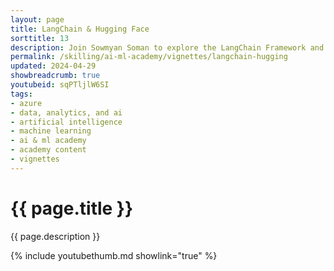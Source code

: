 ```yaml
---
layout: page
title: LangChain & Hugging Face
sorttitle: 13
description: Join Sowmyan Soman to explore the LangChain Framework and Hugging Face LLM classes, with a code-first demo!
permalink: /skilling/ai-ml-academy/vignettes/langchain-hugging
updated: 2024-04-29
showbreadcrumb: true
youtubeid: sqPTljlW6SI
tags:
- azure
- data, analytics, and ai
- artificial intelligence
- machine learning
- ai & ml academy
- academy content
- vignettes
---
```


# {{ page.title }}

{{ page.description }}

{% include youtubethumb.md showlink="true" %}